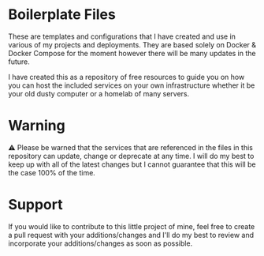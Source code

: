 # Boilerplate Files

These are templates and configurations that I have created and use in various of my projects and deployments. They are based solely on Docker & Docker Compose for the moment however there will be many updates in the future.

I have created this as a repository of free resources to guide you on how you can host the included services on your own infrastructure whether it be your old dusty computer or a homelab of many servers.

# Warning

⚠️ Please be warned that the services that are referenced in the files in this repository can update, change or deprecate at any time. I will do my best to keep up with all of the latest changes but I cannot guarantee that this will be the case 100% of the time.

# Support

If you would like to contribute to this little project of mine, feel free to create a pull request with your additions/changes and I'll do my best to review and incorporate your additions/changes as soon as possible.
